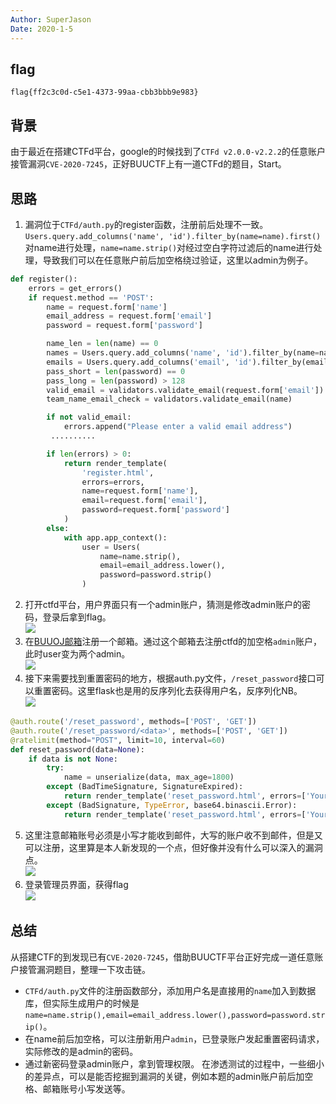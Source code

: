 ```yaml
---
Author: SuperJason
Date: 2020-1-5
---
```


## flag
`flag{ff2c3c0d-c5e1-4373-99aa-cbb3bbb9e983}`
## 背景
由于最近在搭建CTFd平台，google的时候找到了`CTFd v2.0.0-v2.2.2`的任意账户接管漏洞`CVE-2020-7245`，正好BUUCTF上有一道CTFd的题目，Start。

## 思路
1. 漏洞位于`CTFd/auth.py`的register函数，注册前后处理不一致。`Users.query.add_columns('name', 'id').filter_by(name=name).first()`对name进行处理，`name=name.strip()`对经过空白字符过滤后的name进行处理，导致我们可以在任意账户前后加空格绕过验证，这里以admin为例子。   
```python
def register():
    errors = get_errors()
    if request.method == 'POST':
        name = request.form['name']
        email_address = request.form['email']
        password = request.form['password']

        name_len = len(name) == 0
        names = Users.query.add_columns('name', 'id').filter_by(name=name).first()
        emails = Users.query.add_columns('email', 'id').filter_by(email=email_address).first()
        pass_short = len(password) == 0
        pass_long = len(password) > 128
        valid_email = validators.validate_email(request.form['email'])
        team_name_email_check = validators.validate_email(name)

        if not valid_email:
            errors.append("Please enter a valid email address")
         ..........

        if len(errors) > 0:
            return render_template(
                'register.html',
                errors=errors,
                name=request.form['name'],
                email=request.form['email'],
                password=request.form['password']
            )
        else:
            with app.app_context():
                user = Users(
                    name=name.strip(),
                    email=email_address.lower(),
                    password=password.strip()
                )
```   
2. 打开ctfd平台，用户界面只有一个admin账户，猜测是修改admin账户的密码，登录后拿到flag。  
   ![](../images/ctfd-1.png)
3. 在[BUUOJ邮箱](http://mail.buuoj.cn/admin/ui/user/signup/mail.buuoj.cn)注册一个邮箱。通过这个邮箱去注册ctfd的加空格` admin `账户，此时user变为两个admin。  
   ![](../images/ctfd-2.png)
4. 接下来需要找到重置密码的地方，根据auth.py文件，`/reset_password`接口可以重置密码。这里flask也是用的反序列化去获得用户名，反序列化NB。    
   ![](../images/ctfd-3.png)
```python
@auth.route('/reset_password', methods=['POST', 'GET'])
@auth.route('/reset_password/<data>', methods=['POST', 'GET'])
@ratelimit(method="POST", limit=10, interval=60)
def reset_password(data=None):
    if data is not None:
        try:
            name = unserialize(data, max_age=1800)
        except (BadTimeSignature, SignatureExpired):
            return render_template('reset_password.html', errors=['Your link has expired'])
        except (BadSignature, TypeError, base64.binascii.Error):
            return render_template('reset_password.html', errors=['Your reset token is invalid'])

```
5. 这里注意邮箱账号必须是小写才能收到邮件，大写的账户收不到邮件，但是又可以注册，这里算是本人新发现的一个点，但好像并没有什么可以深入的漏洞点。  
   ![](../images/ctfd-4.png)
6. 登录管理员界面，获得flag   
   ![](../images/ctfd-5.png)

## 总结
从搭建CTF的到发现已有`CVE-2020-7245`，借助BUUCTF平台正好完成一道任意账户接管漏洞题目，整理一下攻击链。
- `CTFd/auth.py`文件的注册函数部分，添加用户名是直接用的`name`加入到数据库，但实际生成用户的时候是`name=name.strip(),email=email_address.lower(),password=password.strip()`。
- 在name前后加空格，可以注册新用户` admin `，已登录账户发起重置密码请求，实际修改的是admin的密码。
- 通过新密码登录admin账户，拿到管理权限。
在渗透测试的过程中，一些细小的差异点，可以是能否挖掘到漏洞的关键，例如本题的admin账户前后加空格、邮箱账号小写发送等。